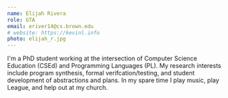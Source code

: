 ```yaml
---
name: Elijah Rivera
role: GTA
email: eriver14@cs.brown.edu
# website: https://kevinl.info
photo: elijah_r.jpg
---
```


I'm a PhD student working at the intersection of Computer Science Education (CSEd) and Programming Languages (PL). My research interests include program synthesis, formal verifcation/testing, and student development of abstractions and plans. In my spare time I play music, play League, and help out at my church.

